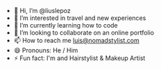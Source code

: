 - 👋 Hi, I’m @liuslepoz
- 👀 I’m interested in travel and new experiences
- 🌱 I’m currently learning how to code 
- 💞️ I’m looking to collaborate on an online portfolio
- 📫 How to reach me luis@nomadstylist.com
- 😄 Pronouns: He / Him
- ⚡ Fun fact: I'm and Hairstylist & Makeup Artist

<!---
liuslepoz/liuslepoz is a ✨ special ✨ repository because its `README.md` (this file) appears on your GitHub profile.
You can click the Preview link to take a look at your changes.
--->
